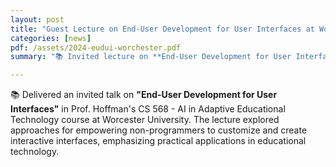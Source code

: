 ```yaml
---
layout: post
title: "Guest Lecture on End-User Development for User Interfaces at Worcester University"
categories: [news]
pdf: /assets/2024-eudui-worchester.pdf
summary: "📚 Invited lecture on **End-User Development for User Interfaces** at Worcester University."

---
```


📚 Delivered an invited talk on **"End-User Development for User Interfaces"** in Prof. Hoffman's CS 568 - AI in Adaptive Educational Technology course at Worcester University. The lecture explored approaches for empowering non-programmers to customize and create interactive interfaces, emphasizing practical applications in educational technology.
